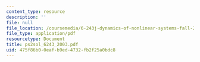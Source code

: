 ```yaml
---
content_type: resource
description: ''
file: null
file_location: /coursemedia/6-243j-dynamics-of-nonlinear-systems-fall-2003/475f86b00eafb9ed4732fb2f25a0bdc8_ps2sol_6243_2003.pdf
file_type: application/pdf
resourcetype: Document
title: ps2sol_6243_2003.pdf
uid: 475f86b0-0eaf-b9ed-4732-fb2f25a0bdc8
---
```


